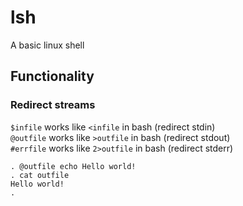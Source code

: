 # lsh
A basic linux shell

## Functionality

### Redirect streams
`$infile` works like `<infile` in bash (redirect stdin)  
`@outfile` works like `>outfile` in bash (redirect stdout)  
`#errfile` works like `2>outfile` in bash (redirect stderr)
```
. @outfile echo Hello world!
. cat outfile 
Hello world!
. 
```
